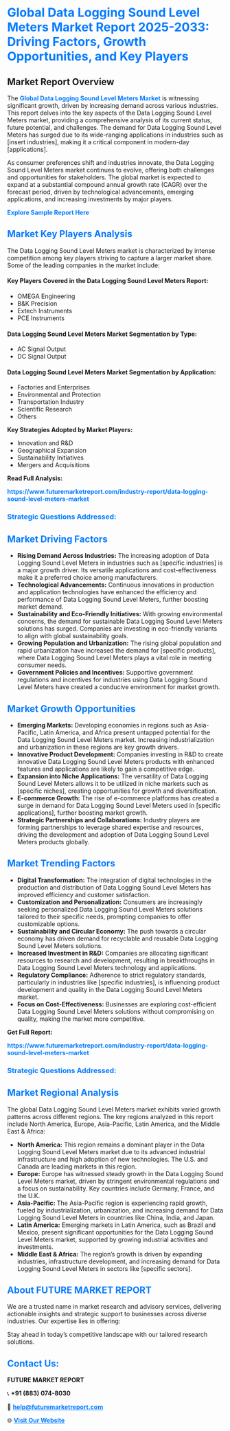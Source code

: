 <h1 style="color: #007BFF;">Global Data Logging Sound Level Meters Market Report 2025-2033: Driving Factors, Growth Opportunities, and Key Players</h1>

<section id="overview">
<h2>Market Report Overview</h2>
<p>The <a href="https://www.futuremarketreport.com/industry-report/data-logging-sound-level-meters-market" style="color: #007BFF; text-decoration: none;"><strong>Global Data Logging Sound Level Meters Market</strong></a> is witnessing significant growth, driven by increasing demand across various industries. This report delves into the key aspects of the Data Logging Sound Level Meters market, providing a comprehensive analysis of its current status, future potential, and challenges. The demand for Data Logging Sound Level Meters has surged due to its wide-ranging applications in industries such as [insert industries], making it a critical component in modern-day [applications].</p>
<p>As consumer preferences shift and industries innovate, the Data Logging Sound Level Meters market continues to evolve, offering both challenges and opportunities for stakeholders. The global market is expected to expand at a substantial compound annual growth rate (CAGR) over the forecast period, driven by technological advancements, emerging applications, and increasing investments by major players.</p>
</section>

<section id="overview">
<p><a href="https://www.futuremarketreport.com/request-sample/reportId=29360" style="color: #007BFF; text-decoration: none;"><strong>Explore Sample Report Here</strong></a></p>
</section>

<section id="key-players">
<h2 style="color: #007BFF;">Market Key Players Analysis</h2>
<p>The Data Logging Sound Level Meters market is characterized by intense competition among key players striving to capture a larger market share. Some of the leading companies in the market include:</p>
<h4>Key Players Covered in the Data Logging Sound Level Meters Report:</h4>
<ul><li>OMEGA Engineering</li><li>B&amp;K Precision</li><li>Extech Instruments</li><li>PCE Instruments</li></ul>
<h4>Data Logging Sound Level Meters Market Segmentation by Type:</h4>
<ul><li>AC Signal Output</li><li>DC Signal Output</li></ul>

<h4>Data Logging Sound Level Meters Market Segmentation by Application:</h4>
<ul><li>Factories and Enterprises</li><li>Environmental and Protection</li><li>Transportation Industry</li><li>Scientific Research</li><li>Others</li></ul>
<p><strong>Key Strategies Adopted by Market Players:</strong></p>
<ul>
<li>Innovation and R&D</li>
<li>Geographical Expansion</li>
<li>Sustainability Initiatives</li>
<li>Mergers and Acquisitions</li>
</ul>
</section>

<section>
<p><strong>Read Full Analysis: </strong></p><a href="https://www.futuremarketreport.com/industry-report/data-logging-sound-level-meters-market" style="color: #007BFF; text-decoration: none;"><strong>https://www.futuremarketreport.com/industry-report/data-logging-sound-level-meters-market</strong></a>
<h3 style="color: #007BFF;">Strategic Questions Addressed:</h3>
</section>

<section id="driving-factors">
<h2 style="color: #007BFF;">Market Driving Factors</h2>
<ul>
<li><strong>Rising Demand Across Industries:</strong> The increasing adoption of Data Logging Sound Level Meters in industries such as [specific industries] is a major growth driver. Its versatile applications and cost-effectiveness make it a preferred choice among manufacturers.</li>
<li><strong>Technological Advancements:</strong> Continuous innovations in production and application technologies have enhanced the efficiency and performance of Data Logging Sound Level Meters, further boosting market demand.</li>
<li><strong>Sustainability and Eco-Friendly Initiatives:</strong> With growing environmental concerns, the demand for sustainable Data Logging Sound Level Meters solutions has surged. Companies are investing in eco-friendly variants to align with global sustainability goals.</li>
<li><strong>Growing Population and Urbanization:</strong> The rising global population and rapid urbanization have increased the demand for [specific products], where Data Logging Sound Level Meters plays a vital role in meeting consumer needs.</li>
<li><strong>Government Policies and Incentives:</strong> Supportive government regulations and incentives for industries using Data Logging Sound Level Meters have created a conducive environment for market growth.</li>
</ul>
</section>

<section id="growth-opportunities">
<h2 style="color: #007BFF;">Market Growth Opportunities</h2>
<ul>
<li><strong>Emerging Markets:</strong> Developing economies in regions such as Asia-Pacific, Latin America, and Africa present untapped potential for the Data Logging Sound Level Meters market. Increasing industrialization and urbanization in these regions are key growth drivers.</li>
<li><strong>Innovative Product Development:</strong> Companies investing in R&D to create innovative Data Logging Sound Level Meters products with enhanced features and applications are likely to gain a competitive edge.</li>
<li><strong>Expansion into Niche Applications:</strong> The versatility of Data Logging Sound Level Meters allows it to be utilized in niche markets such as [specific niches], creating opportunities for growth and diversification.</li>
<li><strong>E-commerce Growth:</strong> The rise of e-commerce platforms has created a surge in demand for Data Logging Sound Level Meters used in [specific applications], further boosting market growth.</li>
<li><strong>Strategic Partnerships and Collaborations:</strong> Industry players are forming partnerships to leverage shared expertise and resources, driving the development and adoption of Data Logging Sound Level Meters products globally.</li>
</ul>
</section>

<section id="trending-factors">
<h2 style="color: #007BFF;">Market Trending Factors</h2>
<ul>
<li><strong>Digital Transformation:</strong> The integration of digital technologies in the production and distribution of Data Logging Sound Level Meters has improved efficiency and customer satisfaction.</li>
<li><strong>Customization and Personalization:</strong> Consumers are increasingly seeking personalized Data Logging Sound Level Meters solutions tailored to their specific needs, prompting companies to offer customizable options.</li>
<li><strong>Sustainability and Circular Economy:</strong> The push towards a circular economy has driven demand for recyclable and reusable Data Logging Sound Level Meters solutions.</li>
<li><strong>Increased Investment in R&D:</strong> Companies are allocating significant resources to research and development, resulting in breakthroughs in Data Logging Sound Level Meters technology and applications.</li>
<li><strong>Regulatory Compliance:</strong> Adherence to strict regulatory standards, particularly in industries like [specific industries], is influencing product development and quality in the Data Logging Sound Level Meters market.</li>
<li><strong>Focus on Cost-Effectiveness:</strong> Businesses are exploring cost-efficient Data Logging Sound Level Meters solutions without compromising on quality, making the market more competitive.</li>
</ul>
</section>

<section>
<p><strong>Get Full Report: </strong></p><a href="https://www.futuremarketreport.com/industry-report/data-logging-sound-level-meters-market" style="color: #007BFF; text-decoration: none;"><strong>https://www.futuremarketreport.com/industry-report/data-logging-sound-level-meters-market</strong></a>
<h3 style="color: #007BFF;">Strategic Questions Addressed:</h3>
</section>


<section id="regional-analysis">
<h2 style="color: #007BFF;">Market Regional Analysis</h2>
<p>The global Data Logging Sound Level Meters market exhibits varied growth patterns across different regions. The key regions analyzed in this report include North America, Europe, Asia-Pacific, Latin America, and the Middle East & Africa:</p>
<ul>
<li><strong>North America:</strong> This region remains a dominant player in the Data Logging Sound Level Meters market due to its advanced industrial infrastructure and high adoption of new technologies. The U.S. and Canada are leading markets in this region.</li>
<li><strong>Europe:</strong> Europe has witnessed steady growth in the Data Logging Sound Level Meters market, driven by stringent environmental regulations and a focus on sustainability. Key countries include Germany, France, and the U.K.</li>
<li><strong>Asia-Pacific:</strong> The Asia-Pacific region is experiencing rapid growth, fueled by industrialization, urbanization, and increasing demand for Data Logging Sound Level Meters in countries like China, India, and Japan.</li>
<li><strong>Latin America:</strong> Emerging markets in Latin America, such as Brazil and Mexico, present significant opportunities for the Data Logging Sound Level Meters market, supported by growing industrial activities and investments.</li>
<li><strong>Middle East & Africa:</strong> The region’s growth is driven by expanding industries, infrastructure development, and increasing demand for Data Logging Sound Level Meters in sectors like [specific sectors].</li>
</ul>
</section>

<footer>
<h2 style="color: #007BFF;">About FUTURE MARKET REPORT</h2>
<p>We are a trusted name in market research and advisory services, delivering actionable insights and strategic support to businesses across diverse industries. Our expertise lies in offering:</p>

<p>Stay ahead in today’s competitive landscape with our tailored research solutions.</p>

<h2 style="color: #007BFF;">Contact Us:</h2>
<p><strong>FUTURE MARKET REPORT</strong></p>
<p>📞 <strong>+91 (883) 074-8030</strong></p>
<p>📧 <strong><a href="mailto:help@futuremarketreport.com" style="color: #007BFF;">help@futuremarketreport.com</a></strong></p>
<p>🌐 <strong><a href="https://www.futuremarketreport.com/" style="color: #007BFF;">Visit Our Website</a></strong></p>
</footer>